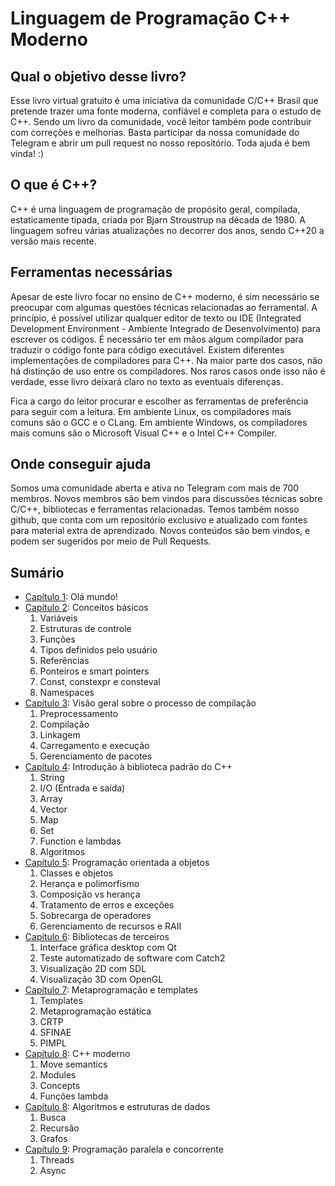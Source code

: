 # Linguagem de Programação C++ Moderno

## Qual o objetivo desse livro?

Esse livro virtual gratuito é uma iniciativa da comunidade C/C++ Brasil que pretende trazer uma fonte moderna, confiável e completa para o estudo de C++. Sendo um livro da comunidade, você leitor também pode contribuir com correções e melhorias. Basta participar da nossa comunidade do Telegram e abrir um pull request no nosso repositório. Toda ajuda é bem vinda! :)


## O que é C++?

C++ é uma linguagem de programação de propósito geral, compilada, estaticamente tipada, criada por Bjarn Stroustrup na década de 1980. A linguagem sofreu várias atualizações no decorrer dos anos, sendo C++20 a versão mais recente. 


## Ferramentas necessárias

Apesar de este livro focar no ensino de C++ moderno, é sim necessário se preocupar com algumas questões técnicas relacionadas ao ferramental. A princípio, é possível utilizar qualquer editor de texto ou IDE (Integrated Development Environment - Ambiente Integrado de Desenvolvimento) para escrever os códigos. É necessário ter em mãos algum compilador para traduzir o código fonte para código executável. Existem diferentes implementações de compiladores para C++. Na maior parte dos casos, não há distinção de uso entre os compiladores. Nos raros casos onde isso não é verdade, esse livro deixará claro no texto as eventuais diferenças.

Fica a cargo do leitor procurar e escolher as ferramentas de preferência para seguir com a leitura. Em ambiente Linux, os compiladores mais comuns são o GCC e o CLang. Em ambiente Windows, os compiladores mais comuns são o Microsoft Visual C++ e o Intel C++ Compiler.


## Onde conseguir ajuda

Somos uma comunidade aberta e ativa no Telegram com mais de 700 membros. Novos membros são bem vindos para discussões técnicas sobre C/C++, bibliotecas e ferramentas relacionadas. Temos também nosso github, que conta com um repositório exclusivo e atualizado com fontes para material extra de aprendizado. Novos conteúdos são bem vindos, e podem ser sugeridos por meio de Pull Requests.


## Sumário

- [Capítulo 1](./capitulo1.md): Olá mundo!
- [Capítulo 2](./capitulo2.md): Conceitos básicos
  1. Variáveis
  1. Estruturas de controle
  1. Funções
  1. Tipos definidos pelo usuário
  1. Referências
  1. Ponteiros e smart pointers
  1. Const, constexpr e consteval
  1. Namespaces
- [Capítulo 3](./capitulo3.md): Visão geral sobre o processo de compilação
  1. Preprocessamento
  1. Compilação
  1. Linkagem
  1. Carregamento e execução
  1. Gerenciamento de pacotes
- [Capítulo 4](./capitulo4.md): Introdução à biblioteca padrão do C++
  1. String
  1. I/O (Entrada e saída)
  1. Array
  1. Vector
  1. Map
  1. Set
  1. Function e lambdas
  1. Algoritmos
- [Capítulo 5](./capitulo5.md): Programação orientada a objetos
  1. Classes e objetos
  1. Herança e polimorfismo
  1. Composição vs herança
  1. Tratamento de erros e exceções
  1. Sobrecarga de operadores
  1. Gerenciamento de recursos e RAII
- [Capítulo 6](./capitulo6.md): Bibliotecas de terceiros
  1. Interface gráfica desktop com Qt
  1. Teste automatizado de software com Catch2
  1. Visualização 2D com SDL
  1. Visualização 3D com OpenGL
- [Capítulo 7](./capitulo7.md): Metaprogramação e templates
  1. Templates
  1. Metaprogramação estática
  1. CRTP
  1. SFINAE
  1. PIMPL
- [Capítulo 8](./capitulo8.md): C++ moderno
  1. Move semantics
  1. Modules
  1. Concepts
  1. Funções lambda
- [Capítulo 8](./capitulo8.md): Algoritmos e estruturas de dados
  1. Busca
  1. Recursão
  1. Grafos
- [Capítulo 9](./capitulo9.md): Programação paralela e concorrente
  1. Threads
  1. Async
